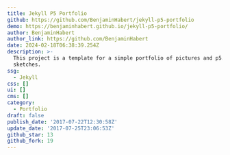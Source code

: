 ```yaml
---
title: Jekyll P5 Portfolio
github: https://github.com/BenjaminHabert/jekyll-p5-portfolio
demo: https://benjaminhabert.github.io/jekyll-p5-portfolio/
author: BenjaminHabert
author_link: https://github.com/BenjaminHabert
date: 2024-02-18T06:38:39.254Z
description: >-
  This project is a template for a simple portfolio of pictures and p5.js
  sketches.
ssg:
  - Jekyll
css: []
ui: []
cms: []
category:
  - Portfolio
draft: false
publish_date: '2017-07-22T12:30:58Z'
update_date: '2017-07-25T23:06:53Z'
github_star: 13
github_fork: 19
---
```

